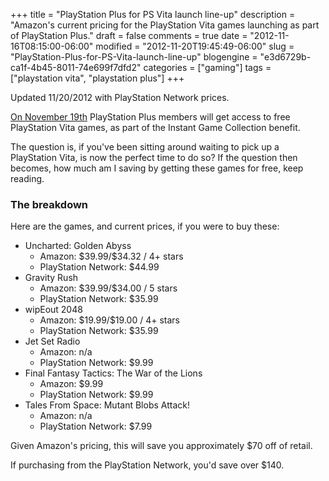 +++
title = "PlayStation Plus for PS Vita launch line-up"
description = "Amazon's current pricing for the PlayStation Vita games launching as part of PlayStation Plus."
draft = false
comments = true
date = "2012-11-16T08:15:00-06:00"
modified = "2012-11-20T19:45:49-06:00"
slug = "PlayStation-Plus-for-PS-Vita-launch-line-up"
blogengine = "e3d6729b-ca1f-4b45-8011-74e699f7dfd2"
categories = ["gaming"]
tags = ["playstation vita", "playstation plus"]
+++

<div class="note">
<p>Updated 11/20/2012 with PlayStation Network prices.</p>
</div>
<p><a rel="external" href="http://blog.us.playstation.com/2012/11/13/playstation-plus-for-ps-vita-available-next-week-take-the-tour/">On November 19th</a> PlayStation Plus members will get access to free PlayStation Vita games, as part of the Instant Game Collection benefit.</p>
<p>The question is, if you've been sitting around waiting to pick up a PlayStation Vita, is now the perfect time to do so? If the question then becomes, how much am I saving by getting these games for free, keep reading.</p>
<h3>The breakdown</h3>
<p>Here are the games, and current prices, if you were to buy these:</p>
<ul>
<li>Uncharted: Golden Abyss    
<ul>
<li>Amazon: $39.99/$34.32 / 4+ stars</li>
<li>PlayStation Network: $44.99</li>
</ul>
</li>
<li>Gravity Rush    
<ul>
<li>Amazon: $39.99/$34.00 / 5 stars</li>
<li>PlayStation Network: $35.99</li>
</ul>
</li>
<li>wipEout 2048    
<ul>
<li>Amazon: $19.99/$19.00 / 4+ stars</li>
<li>PlayStation Network: $35.99</li>
</ul>
</li>
<li>Jet Set Radio    
<ul>
<li>Amazon: n/a</li>
<li>PlayStation Network: $9.99</li>
</ul>
</li>
<li>Final Fantasy Tactics: The War of the Lions    
<ul>
<li>Amazon: $9.99</li>
<li>PlayStation Network: $9.99</li>
</ul>
</li>
<li>Tales From Space: Mutant Blobs Attack!    
<ul>
<li>Amazon: n/a</li>
<li>PlayStation Network: $7.99</li>
</ul>
</li>
</ul>
<p>Given Amazon's pricing, this will save you approximately $70 off of retail.</p>
<p>If purchasing from the PlayStation Network, you'd save over $140.</p>
